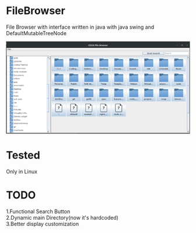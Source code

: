 # FileBrowser
File Browser with interface written in java with java swing and DefaultMutableTreeNode

![File Browser Preview](https://github.com/NickAnge/FileBrowser/blob/master/preview.png)


# Tested
Only in Linux

# TODO

1.Functional Search Button\
2.Dynamic main Directory(now it's hardcoded)\
3.Better display customization
